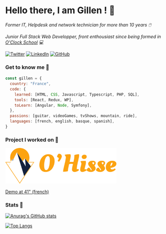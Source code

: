 # Hello there, I am Gillen ! 👋

_Former IT, Helpdesk and network technician for more than 10 years 🖱️_

_Junior Full Stack Web Developper, front enthousiast since being formed in [O'Clock School](https://oclock.io/) 💻_

[![Twitter](https://img.shields.io/badge/Twitter-%231DA1F2.svg?style=for-the-badge&logo=Twitter&logoColor=white)](https://twitter.com/LxGillen)
[![LinkedIn](https://img.shields.io/badge/linkedin-%230077B5.svg?style=for-the-badge&logo=linkedin&logoColor=white)](https://www.linkedin.com/in/gillenlaxalt/)
[![GitHub](https://img.shields.io/badge/github-%23121011.svg?style=for-the-badge&logo=github&logoColor=white)](https://github.com/gillenlaxalt)

### Get to know me 📖
```javascript
const gillen = {
  country: "France",
  code: {
    learned: [HTML, CSS, Javascript, Typescript, PHP, SQL],
    tools: [React, Redux, WP],
    toLearn: [Angular, Node, Symfony],
  },
  passions: [guitar, videoGames, tvShows, mountain, ride],
  languages: [french, english, basque, spanish],
}
```

### Project I worked on 🚀

<img src="https://raw.githubusercontent.com/gillenlaxalt/gillenlaxalt/main/assets/img/logo-complet-bicolor.png" alt="O'Hisse Logo" width="350">

[Demo at 41" (french)](https://youtu.be/_D3r1iYTsS4?t=2471)

### Stats 🏁

[![Anurag's GitHub stats](https://github-readme-stats.vercel.app/api?username=gillenlaxalt&theme=tokyonight)](https://github.com/anuraghazra/github-readme-stats)

[![Top Langs](https://github-readme-stats.vercel.app/api/top-langs/?username=gillenlaxalt&theme=tokyonight&layout=compact)](https://github.com/anuraghazra/github-readme-stats)
